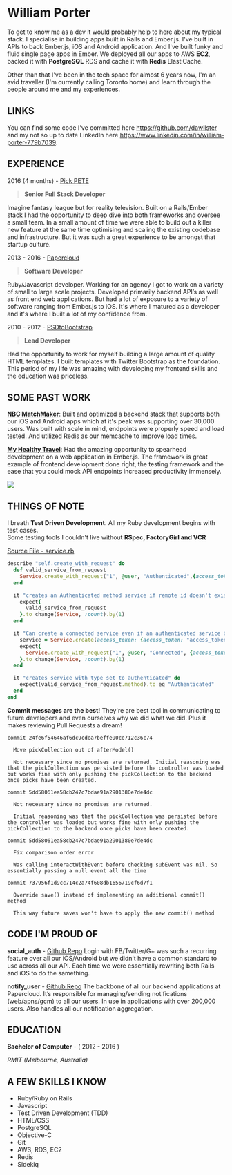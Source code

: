 **William Porter**
==============
To get to know me as a dev it would probably help to here about my typical stack. I specialise in building apps built in Rails and Ember.js. I've built in APIs to back Ember.js, iOS and Android application. And I've built funky and fluid single page apps in Ember. 
We deployed all our apps to AWS **EC2**, backed it with **PostgreSQL** RDS and cache it with **Redis** ElastiCache.

Other than that I've been in the tech space for almost 6 years now, I'm an avid traveller (I'm currently calling Toronto home) and learn through the people around me and my experiences. 

LINKS
----------
You can find some code I've committed here https://github.com/dawilster and my not so up to date LinkedIn here https://www.linkedin.com/in/william-porter-779b7039.  

EXPERIENCE
----------

2016 (4 months) -  [Pick PETE](http://pickpete.com)

> **Senior Full Stack Developer**

Imagine fantasy league but for reality television. Built on a Rails/Ember stack I had the opportunity to deep dive into both frameworks and oversee a small team. In a small amount of time we were able to build out a killer new feature at the same time optimising and scaling the existing codebase and infrastructure. But it was such a great experience to be amongst that startup culture. 

2013 - 2016 - [Papercloud](https://www.papercloud.com.au)

> **Software Developer**

Ruby/Javascript developer. Working for an agency I got to work on a variety of small to large scale projects. Developed primarily backend API’s as well as front end web applications. But had a lot of exposure to a variety of software ranging from Ember.js to iOS. It's where I matured as a developer and it's where I built a lot of my confidence from. 

2010 - 2012 - [PSDtoBootstrap](https://www.psdtobootstrap.com)

> **Lead Developer**

Had the opportunity to work for myself building a large amount of quality HTML templates. I built templates with Twitter Bootstrap as the foundation. This period of my life was amazing with developing my frontend skills and the education was priceless. 

SOME PAST WORK
----------
[**NBC MatchMaker**](https://itunes.apple.com/us/app/nbc-sports-matchmaker/id952349002?mt=8): Built and optimized a backend stack that supports both our iOS and Android apps which at it's peak was supporting over 30,000 users. Was built with scale in mind, endpoints were properly speed and load tested. And utilized Redis as our memcache to improve load times. 

[**My Healthy Travel**](myhealthytravel.com.au): Had the amazing opportunity to spearhead development on a web application in Ember.js. The framework is great example of frontend development done right, the testing framework and the ease that you could mock API endpoints increased productivity immensely.

![](https://thumbs.gfycat.com/RewardingSoftBluet-size_restricted.gif)


THINGS OF NOTE
----------
I breath **Test Driven Development**. All my Ruby development begins with test cases.  
Some testing tools I couldn't live without **RSpec, FactoryGirl and VCR** 

[Source File - service.rb](https://github.com/Papercloud/social_auth/blob/master/spec/models/service_spec.rb)

```ruby
describe "self.create_with_request" do
  def valid_service_from_request
    Service.create_with_request("1", @user, "Authenticated",{access_token: "access_token"})
  end

  it "creates an Authenticated method service if remote id doesn't exist" do
    expect{
      valid_service_from_request
    }.to change(Service, :count).by(1)
  end

  it "Can create a connected service even if an authenticated service belonging to another user already exists" do
    service = Service.create(access_token: {access_token: "access_token"}, remote_id: "1", user: User.create, method: "Authenticated")
    expect{
      Service.create_with_request("1", @user, "Connected", {access_token: "access_token"})
    }.to change(Service, :count).by(1)
  end

  it "creates service with type set to authenticated" do
    expect(valid_service_from_request.method).to eq "Authenticated"
  end
end
```

**Commit messages are the best!**
They're are best tool in communicating to future developers and even ourselves why we did what we did. 
Plus it makes reviewing Pull Requests a dream!

```
commit 24fe6f54646af6dc9cdea7beffe90ce712c36c74

  Move pickCollection out of afterModel()

  Not necessary since no promises are returned. Initial reasoning was that the pickCollection was persisted before the controller was loaded but works fine with only pushing the pickCollection to the backend once picks have been created.

commit 5dd58061ea58cb247c7bdae91a2901380e7de4dc

  Not necessary since no promises are returned. 

  Initial reasoning was that the pickCollection was persisted before the controller was loaded but works fine with only pushing the pickCollection to the backend once picks have been created.

commit 5dd58061ea58cb247c7bdae91a2901380e7de4dc

  Fix comparison order error

  Was calling interactWithEvent before checking subEvent was nil. So essentially passing a null event all the time

commit 737956f1d9cc714c2a74f608db1656719cf6d7f1

  Override save() instead of implementing an additional commit() method

  This way future saves won't have to apply the new commit() method
```

CODE I'M PROUD OF
----------
**social_auth** - [Github Repo](https://github.com/Papercloud/social_auth)
 Login with FB/Twitter/G+ was such a recurring feature over all our iOS/Android but we didn’t have a common standard to use across all our API. Each time we were essentially rewriting both Rails and iOS to do the samething.

**notify_user** - [Github Repo](https://github.com/Papercloud/notify_user)
The backbone of all our backend applications at Papercloud. It’s responsible for managing/sending notifications (web/apns/gcm) to all our users. In use in applications with over 200,000 users. Also handles all our notification aggregation. 

EDUCATION
----------
**Bachelor of Computer** - ( 2012 - 2016 )

*RMIT (Melbourne, Australia)*

A FEW SKILLS I KNOW 
----------

 - Ruby/Ruby on Rails
 - Javascript 
 - Test Driven Development (TDD) 
 - HTML/CSS 
 - PostgreSQL 
 - Objective-C 
 - Git 
 - AWS, RDS, EC2 
 - Redis  
 - Sidekiq

